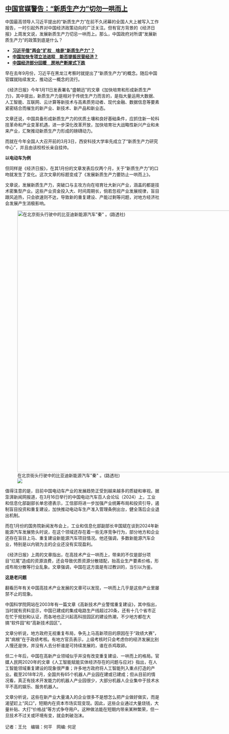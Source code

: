 <!--1710875760000-->
[中国官媒警告：“新质生产力”切勿一哄而上](https://www.rfa.org/mandarin/yataibaodao/jingmao/wy3-03192024140045.html)
------

<p>中国最高领导人习近平提出的“新质生产力”在前不久闭幕的全国人大上被写入工作报告，一时引起外界对中国经济政策动向的广泛关注。但有官方背景的《经济日报》上周发文说，发展新质生产力切忌一哄而上。那么，中国政府对所谓“发展新质生产力”的政策到底是什么？</p><ul><li><strong><a class="state-published" href="https://www.rfa.org/mandarin/yataibaodao/jingmao/kw-03112024105628.html">习近平借"两会"扩权　啥是"新质生产力"？</a></strong></li><li><strong><a class="state-published" href="https://www.rfa.org/mandarin/yataibaodao/jingmao/jw-02212024100611.html">中国加快专项立法进程　能否提振民营经济？</a></strong></li><li><strong><a href="https://www.rfa.org/mandarin/yataibaodao/jingmao/ec-03182024051321.html">中国经济部分回暖　房地产断崖式下跌</a></strong></li></ul><p>早在去年9月份，习近平在黑龙江考察时就提出了“新质生产力”的概念。随后中国官媒就陆续发文，推动这一概念的流行。</p><p>《经济日报》今年1月11日发表署名“盛朝迅”的文章《加快培育和形成新质生产力》，其中提出，新质生产力是相对于传统生产力而言的，是指大量运用大数据、人工智能、互联网、云计算等新技术与高素质劳动者、现代金融、数据信息等要素紧密结合而催生的新产业、新技术、新产品和新业态。</p><p>文章还说，中国具备形成新质生产力的优质土壤和良好基础条件，应抓住新一轮科技革命和产业变革机遇，进一步深化改革开放，加快培育壮大战略性新兴产业和未来产业，汇聚推动新质生产力形成的磅礴动力。</p><p>而就在今年全国人大召开前的3月3日，西安科技大学率先成立了“新质生产力研究中心”，并且由该校校长亲自挂帅。</p><p><strong>以电动车为例</strong></p><p>但同样是《经济日报》，在其1月份的文章发表后仅两个月，关于“新质生产力”的口吻就发生了变化。这次文章的标题变成了《发展新质生产力要防止一哄而上》。</p><p>文章说，发展新质生产力，突破口与主攻方向在培育壮大新兴产业，涵盖的都是技术密集型产业。这些产业资金投入大、时间周期长，倘若忽视产业发展规律，盲目跟风追热，只会欲速则不达，导致新的重复建设、产能过剩等问题，对地方经济社会发展产生消极影响。</p><p><figure class="image-richtext image-inline captioned" style="width:1280px;"><img alt='在北京街头行驶中的比亚迪新能源汽车"秦" 。(路透社)' height="853" src="https://www.rfa.org/mandarin/yataibaodao/jingmao/wy3-03192024140045.html/2024-03-18t220036z_713858722_rc2j34au03d7_rtrmadp_3_nvidia-developers-autos.jpg/@@images/02805e47-66ba-4a08-9d8b-836a118c29f6.jpeg" title="2024-03-18T220036Z_713858722_RC2J34AU03D7_RTRMADP_3_NVIDIA-DEVELOPERS-AUTOS.JPG" width="1280"/><figcaption class="image-caption">在北京街头行驶中的比亚迪新能源汽车"秦" 。(路透社)</figcaption><small></small><div id="zoomattribute"><a data-caption='在北京街头行驶中的比亚迪新能源汽车"秦" 。(路透社)' data-fancybox="" href="https://www.rfa.org/mandarin/yataibaodao/jingmao/wy3-03192024140045.html/2024-03-18t220036z_713858722_rc2j34au03d7_rtrmadp_3_nvidia-developers-autos.jpg" id="single_image" title='在北京街头行驶中的比亚迪新能源汽车"秦" 。(路透社)'><img src="/++plone++rfa-resources/img/icon-zoom.png"/></a></div></figure></p><p>值得注意的是，目前中国电动车产业的发展趋势正受到越来越多的质疑和审视。据澎湃新闻网报道，在3月16日举行的中国电动汽车百人会论坛（2024）上，工业和信息化部副部长单忠德表示，工信部将进一步加强产业统筹布局和投资引导，遏制盲目投资和重复建设，加快推动电动车生产准入管理条例出台，健全落后企业退出机制。</p><p>而在1月份的国务院新闻发布会上，工业和信息化部副部长辛国斌在谈到2024年新能源汽车发展势头时说，在这个领域还存在着一些无序竞争行为，部分地方和企业还存在盲目上马、重复建设新能源汽车项目情况。他还强调，多数新能源汽车企业，特别是以内销为主的企业还没有实现盈利。</p><p>《经济日报》上周的文章指出，在高技术产业一哄而上，带来的不仅是部分项目“烂尾”造成的资源浪费，还会导致优质资源分散错配，抬高业生产要素价格，形成布局分散等行业乱象。文章强调，中国在这方面是有过教训的，当引以为鉴。</p><p><strong>这是老问题</strong></p><p>翻看历年有关中国高技术产业发展的文章可以发现，一哄而上几乎是这些产业里屡禁不止的现象。</p><p>中国科学院网站在2003年有一篇文章《高新技术产业警惕重复建设》，其中指出，当时就有资料显示，中国已建成的集成电路生产线超过20条，还有十几个省市正在忙于规划和认证，而各地也正兴起高科技园区的建设热潮，不少地方都在大搞“软件园”和“高新技术园区”。</p><p>文章分析说，地方政府无视重复布局，争先上马高新项目的原因在于“政绩大赛”，其“病根”在于政绩考核。有地方官员表示，上级考核时只会考虑你的经济发展比别人慢还是快，并没有人去分析谁是可持续发展的，谁在杀鸡取卵。</p><p>但二十年后，中国在高新产业领域似乎并没有改变重复建设、一哄而上的格局。官媒人民网2020年的文章《人工智能赋能实体经济存在的问题与应对》指出，在人工智能领域重复建设的现象很严重；许多地方政府将人工智能列入重点打造的产业。截至2018年2月，全国共有65个机器人产业园在建或已建成；但从目前的情况看，真正有技术开发能力的机器人产业园很少，大部分机器人企业集中于技术水平不高的娱乐、服务机器人。</p><div><span>文章分析说，这些在新产业大量涌入的企业很多不是想怎么把产业做好做实，而是渴望赶上“风口”，短期内在资本市场实现变现。因此，这些企业通过大量烧钱，大量补贴、大打“价格战”等方式争夺用户。这种做法能在短期内带来某种繁荣，但一旦技术不过关或环境有变，就会刺破泡沫。</span></div><div><span> </span></div><div><span>记者：王允　编辑：何平　网编: 何足</span></div><p><span></span></p>
